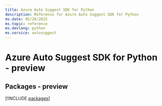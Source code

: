 ```yaml
---
title: Azure Auto Suggest SDK for Python
description: Reference for Azure Auto Suggest SDK for Python
ms.date: 05/26/2025
ms.topic: reference
ms.devlang: python
ms.service: autosuggest
---
```

# Azure Auto Suggest SDK for Python - preview
## Packages - preview
[!INCLUDE [packages](auto-suggest-index.md)]